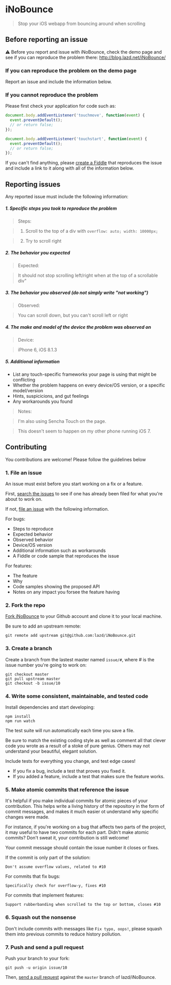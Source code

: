 # iNoBounce
> Stop your iOS webapp from bouncing around when scrolling

## Before reporting an issue

:warning: Before you report and issue with iNoBounce, check the demo page and see if you can reproduce the problem there: http://blog.lazd.net/iNoBounce/

### If you can reproduce the problem on the demo page

Report an issue and include the information below.

### If you cannot reproduce the problem

Please first check your application for code such as:

```js
document.body.addEventListener('touchmove', function(event) {
  event.preventDefault();
  // or return false;
});
```

```js
document.body.addEventListener('touchstart', function(event) {
  event.preventDefault();
  // or return false;
});
```

If you can't find anything, please [create a Fiddle](http://jsfiddle.net/) that reproduces the issue and include a link to it along with all of the information below.


## Reporting issues

Any reported issue must include the following information:

##### 1. Specific steps you took to reproduce the problem

> Steps:

> 1. Scroll to the top of a div with `overflow: auto; width: 10000px;`

> 2. Try to scroll right

##### 2. The behavior you expected

> Expected:

> It should not stop scrolling left/right when at the top of a scrollable div"

##### 3. The behavior you observed (**do not** simply write "not working")

> Observed:

> You can scroll down, but you can't scroll left or right

##### 4. The make and model of the device the problem was observed on

> Device:

> iPhone 6, iOS 8.1.3

##### 5. Additional information

* List any touch-specific frameworks your page is using that might be conflicting
* Whether the problem happens on every device/OS version, or a specific model/version
* Hints, suspicicions, and gut feelings
* Any workarounds you found

> Notes:

> I'm also using Sencha Touch on the page.

> This doesn't seem to happen on my other phone running iOS 7.

## Contributing

You contributions are welcome! Please follow the guidelines below

### 1. File an issue

An issue must exist before you start working on a fix or a feature.

First, [search the issues](https://github.com/lazd/iNoBounce/issues) to see if one has already been filed for what you're about to work on.

If not, [file an issue](https://github.com/lazd/iNoBounce/issues/new) with the following information.

For bugs:

* Steps to reproduce
* Expected behavior
* Observed behavior
* Device/OS version
* Additional information such as workarounds
* A Fiddle or code sample that reproduces the issue 

For features:

* The feature
* Why
* Code samples showing the proposed API
* Notes on any impact you forsee the feature having

### 2. Fork the repo

[Fork iNoBounce](https://github.com/lazd/iNoBounce/fork) to your Github account and clone it to your local machine.

Be sure to add an upstream remote:

```
git remote add upstream git@github.com:lazd/iNoBounce.git
```

### 3. Create a branch

Create a branch from the lastest master named `issue/#`, where # is the issue number you're going to work on:

```
git checkout master
git pull upstream master
git checkout -b issue/10
```

### 4. Write some consistent, maintainable, and tested code

Install dependencies and start developing:

```
npm install
npm run watch
```

The test suite will run automatically each time you save a file.

Be sure to match the existing coding style as well as comment all that clever code you wrote as a result of a stoke of pure genius. Others may not understand your beautiful, elegant solution.

Include tests for everything you change, and test edge cases!

* If you fix a bug, include a test that proves you fixed it.
* If you added a feature, include a test that makes sure the feature works.

### 5. Make atomic commits that reference the issue

It's helpful if you make individual commits for atomic pieces of your contribution. This helps write a living history of the repository in the form of commit messages, and makes it much easier ot understand why specific changes were made.

For instance, if you're working on a bug that affects two parts of the project, it may useful to have two commits for each part. Didn't make atomic commits? Don't sweat it, your contribution is still welcome!

Your commit message should contain the issue number it closes or fixes.

If the commit is only part of the solution:

```
Don't assume overflow values, related to #10
```

For commits that fix bugs:

```
Specifically check for overflow-y, fixes #10
```

For commits that implement features:

```
Support rubberbanding when scrolled to the top or bottom, closes #10
```

### 6. Squash out the nonsense

Don't include commits with messages like `Fix typo, oops!`, please squash them into previous commits to reduce history pollution.

### 7. Push and send a pull request

Push your branch to your fork:

```
git push -u origin issue/10
```

Then, [send a pull request](https://github.com/lazd/iNoBounce/compare) against the `master` branch of lazd/iNoBounce.

